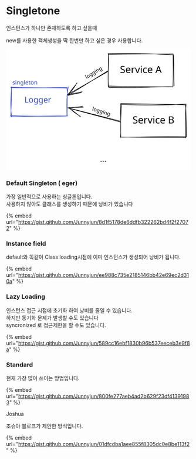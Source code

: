 # Singletone

인스턴스가 하나만 존재하도록 하고 싶을때

new를 사용한 객체생성을 딱 한번만 하고 싶은 경우 사용합니다.

<img src="../../.gitbook/assets/file.drawing.svg" alt="" class="gitbook-drawing">

### Default Singleton ( eger)

가장 일반적으로 사용하는 싱글톤입니다.\
사용하지 않아도 클래스를 생성하기 때문에 낭비가 있습니다

{% embed url="https://gist.github.com/Junnyjun/8d1f5178de6ddfb322262bd4f2f27072" %}

### Instance field

default와 똑같이 Class loading시점에 이미 인스턴스가 생성되어 낭비가 됩니다.

{% embed url="https://gist.github.com/Junnyjun/ee988c735e2185146bb42e69ec2d310a" %}

### Lazy Loading

인스턴스 접근 시점에 초기화 하여 낭비를 줄일 수 있습니다.\
하지만 동기화 문제가 발생할 수도 있습니다\
syncronized 로 접근제한을 할 수도 있습니다.

{% embed url="https://gist.github.com/Junnyjun/589cc16ebf1830b96b537eeceb3e9f8a" %}

### Standard

현재 가장 많이 쓰이는 방법입니다.

{% embed url="https://gist.github.com/Junnyjun/800fe277aeb4ad2b629f23df41391983" %}

Joshua

조슈아 블로크가 제안한 방식입니다.

{% embed url="https://gist.github.com/Junnyjun/01dfcdba1aee855f8305dc0e8be113f2" %}
